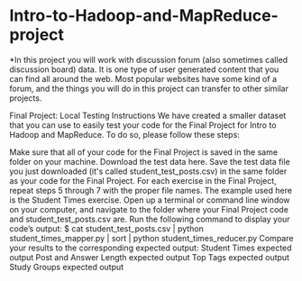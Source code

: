 # Intro-to-Hadoop-and-MapReduce-project

*In this project you will work with discussion forum (also sometimes called discussion board) data. It is one type of user generated content that you can find all around the web. Most popular websites have some kind of a forum, and the things you will do in this project can transfer to other similar projects.

Final Project: Local Testing Instructions
We have created a smaller dataset that you can use to easily test your code for the Final Project for Intro to Hadoop and MapReduce. To do so, please follow these steps:

Make sure that all of your code for the Final Project is saved in the same folder on your machine.
Download the test data here.
Save the test data file you just downloaded (it's called student_test_posts.csv) in the same folder as your code for the Final Project.
For each exercise in the Final Project, repeat steps 5 through 7 with the proper file names. The example used here is the Student Times exercise.
Open up a terminal or command line window on your computer, and navigate to the folder where your Final Project code and student_test_posts.csv are.
Run the following command to display your code’s output: $ cat student_test_posts.csv | python student_times_mapper.py | sort | python student_times_reducer.py
Compare your results to the corresponding expected output: 
Student Times expected output
Post and Answer Length expected output
Top Tags expected output
Study Groups expected output


